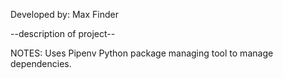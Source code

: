Developed by: Max Finder

--description of project--



NOTES:
Uses Pipenv Python package managing tool to manage dependencies.

